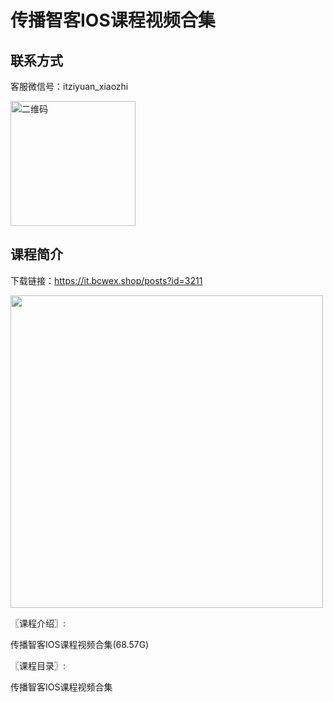 # 传播智客IOS课程视频合集

## 联系方式

客服微信号：itziyuan_xiaozhi

<img src="https://ziyuanyun.oss-cn-guangzhou.aliyuncs.com/common/20240614073449/666b82192834a.jpg" width="200" height="200" alt="二维码">

## 课程简介

下载链接：https://it.bcwex.shop/posts?id=3211

<img src="https://ziyuanyun.oss-cn-guangzhou.aliyuncs.com/yun/20240515185046/66449386500c9.jpg" width="500" alt="">

  〖课程介绍〗:

 传播智客IOS课程视频合集(68.57G)

 〖课程目录〗:

 传播智客IOS课程视频合集



  